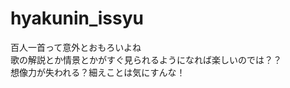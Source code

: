 # hyakunin_issyu 
百人一首って意外とおもろいよね </br>
歌の解説とか情景とかがすぐ見られるようになれば楽しいのでは？？ </br>
想像力が失われる？細えことは気にすんな！ </br>
